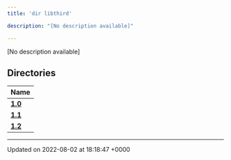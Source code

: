 ```yaml
---
title: 'dir libthird'

description: "[No description available]"

---
```







[No description available]

## Directories

| Name           |
| -------------- |
| **[1.0](/documentation/code/darkbit_development/files/dir_8f73f5946d66c349bdd8f7018e5320bf/#dir-1.0)**  |
| **[1.1](/documentation/code/darkbit_development/files/dir_a845c478c438a6141c8d029c79108bfd/#dir-1.1)**  |
| **[1.2](/documentation/code/darkbit_development/files/dir_7f992b9dc14fc5ffaba8620ee097a6ff/#dir-1.2)**  |






-------------------------------

Updated on 2022-08-02 at 18:18:47 +0000

